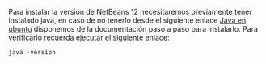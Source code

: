 
Para instalar la versión de NetBeans 12 necesitaremos previamente tener instalado java, en caso de no tenerlo desde el siguiente enlace [Java en 
ubuntu](https://github.com/airampac/jdk/blob/main/README.md) disponemos de la documentación paso a paso para instalarlo. Para verificarlo recuerda ejecutar el siguiente enlace:

``java -version``



